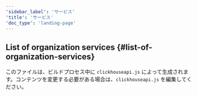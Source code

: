 ```yaml
---
'sidebar_label': 'サービス'
'title': 'サービス'
'doc_type': 'landing-page'
---
```


## List of organization services {#list-of-organization-services}

このファイルは、ビルドプロセス中に `clickhouseapi.js` によって生成されます。コンテンツを変更する必要がある場合は、`clickhouseapi.js` を編集してください。
